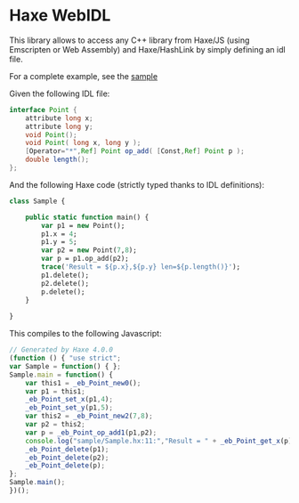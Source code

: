 # Haxe WebIDL

This library allows to access any C++ library from Haxe/JS (using Emscripten or Web Assembly) and Haxe/HashLink by simply defining an idl file.

For a complete example, see the [sample](https://github.com/ncannasse/webidl/tree/master/sample)

Given the following IDL file:

```java
interface Point {
	attribute long x;
	attribute long y;
	void Point();
	void Point( long x, long y );
	[Operator="*",Ref] Point op_add( [Const,Ref] Point p );
	double length();
};
```

And the following Haxe code (strictly typed thanks to IDL definitions):

```haxe
class Sample {

	public static function main() {
		var p1 = new Point();
		p1.x = 4;
		p1.y = 5;
		var p2 = new Point(7,8);
		var p = p1.op_add(p2);
		trace('Result = ${p.x},${p.y} len=${p.length()}');
		p1.delete();
		p2.delete();
		p.delete();
	}
	
}
```

This compiles to the following Javascript:

```js
// Generated by Haxe 4.0.0
(function () { "use strict";
var Sample = function() { };
Sample.main = function() {
	var this1 = _eb_Point_new0();
	var p1 = this1;
	_eb_Point_set_x(p1,4);
	_eb_Point_set_y(p1,5);
	var this2 = _eb_Point_new2(7,8);
	var p2 = this2;
	var p = _eb_Point_op_add1(p1,p2);
	console.log("sample/Sample.hx:11:","Result = " + _eb_Point_get_x(p) + "," + _eb_Point_get_y(p) + " len=" + _eb_Point_length0(p));
	_eb_Point_delete(p1);
	_eb_Point_delete(p2);
	_eb_Point_delete(p);
};
Sample.main();
})();
```


